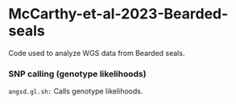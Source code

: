 # McCarthy-et-al-2023-Bearded-seals
Code used to analyze WGS data from Bearded seals. 

### SNP calling (genotype likelihoods)
```angsd.gl.sh:``` Calls genotype likelihoods.

